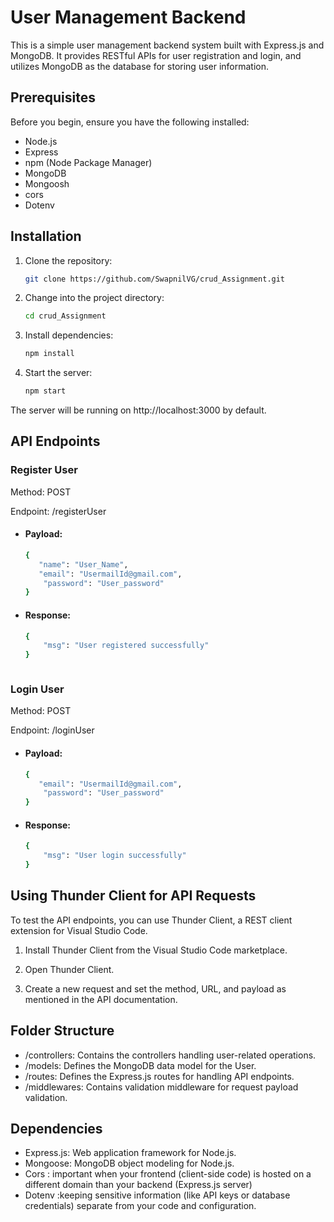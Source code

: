 # User Management Backend

This is a simple user management backend system built with Express.js and MongoDB. It provides RESTful APIs for user registration and login, and utilizes MongoDB as the database for storing user information.

## Prerequisites

Before you begin, ensure you have the following installed:

- Node.js
- Express
- npm (Node Package Manager)
- MongoDB
- Mongoosh
- cors
- Dotenv

## Installation

1. Clone the repository:
   
   ```bash
   git clone https://github.com/SwapnilVG/crud_Assignment.git

2. Change into the project directory:
   
   ```bash
   cd crud_Assignment

3. Install dependencies:

   ```bash
   npm install
   
4. Start the server:
   ```bash
   npm start

The server will be running on http://localhost:3000 by default.


## API Endpoints
### Register User   

Method: POST

Endpoint: /registerUser


- #### Payload:
   ```bash
   {
      "name": "User_Name",
      "email": "UsermailId@gmail.com",
       "password": "User_password"
   }


- #### Response:
   ```bash
   {
       "msg": "User registered successfully"
   }



### Login User   

Method: POST

Endpoint: /loginUser 


- #### Payload:
   ```bash
   {
      "email": "UsermailId@gmail.com",
       "password": "User_password"
   }


- #### Response:
   ```bash
   {
       "msg": "User login successfully"
   }


## Using Thunder Client for API Requests
To test the API endpoints, you can use Thunder Client, a REST client extension for Visual Studio Code.

1. Install Thunder Client from the Visual Studio Code marketplace.

2. Open Thunder Client.

3. Create a new request and set the method, URL, and payload as mentioned in the API documentation.



## Folder Structure
- /controllers: Contains the controllers handling user-related operations.
- /models: Defines the MongoDB data model for the User.
- /routes: Defines the Express.js routes for handling API endpoints.
- /middlewares: Contains validation middleware for request payload validation.


## Dependencies
- Express.js: Web application framework for Node.js.
- Mongoose: MongoDB object modeling for Node.js.
- Cors : important when your frontend (client-side code) is hosted on a different 
         domain than your backend (Express.js server)
- Dotenv :keeping sensitive information (like API keys or database credentials) separate from your code and configuration.